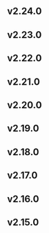## v2.24.0
## v2.23.0
## v2.22.0
## v2.21.0
## v2.20.0
## v2.19.0
## v2.18.0
## v2.17.0
## v2.16.0
## v2.15.0

